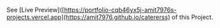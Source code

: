 See [Live Preview]([https://portfolio-cqb46yx5j-amit7976s-projects.vercel.app](https://amit7976.github.io/catererss) of this Project.
